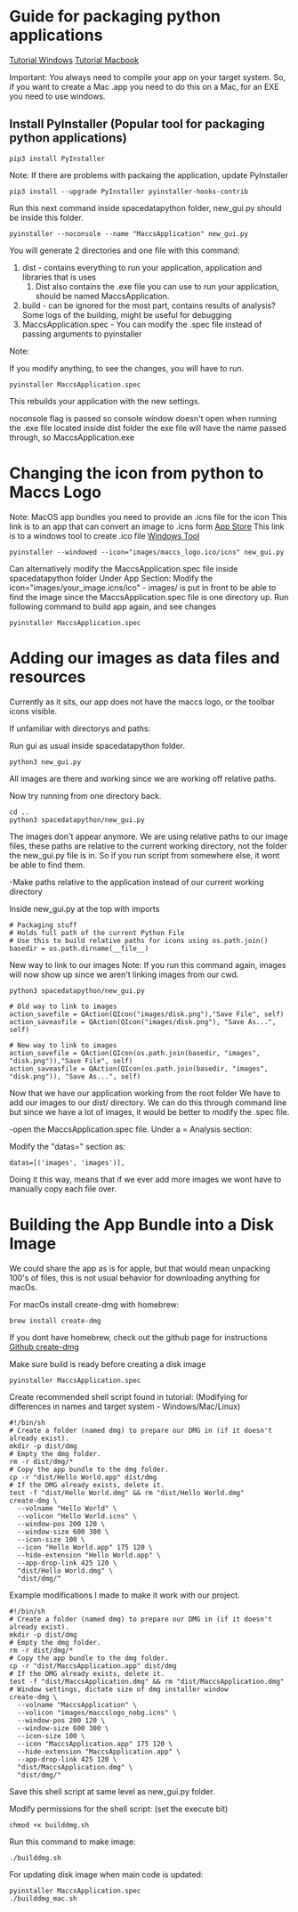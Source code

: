 # Guide for packaging python applications #


[Tutorial Windows](https://www.pythonguis.com/tutorials/packaging-pyside6-applications-windows-pyinstaller-installforge/)
[Tutorial Macbook](https://www.pythonguis.com/tutorials/packaging-pyqt5-applications-pyinstaller-macos-dmg/)

Important: You always need to compile your app on your target system. So, if you want to create a Mac .app
    you need to do this on a Mac, for an EXE you need to use windows.
    
## Install PyInstaller (Popular tool for packaging python applications) ##

```
pip3 install PyInstaller
```

Note: If there are problems with packaing the application, update PyInstaller

```
pip3 install --upgrade PyInstaller pyinstaller-hooks-contrib
```

Run this next command inside spacedatapython folder, new_gui.py should be inside this folder.

```
pyinstaller --noconsole --name "MaccsApplication" new_gui.py
```

You will generate 2 directories and one file with this command: 
1. dist - contains everything to run your application, application and libraries that is uses
    1. Dist also contains the .exe file you can use to run your application, should be named MaccsApplication.
2. build - can be ignored for the most part, contains results of analysis? Some logs of the building, might be useful for debugging
3. MaccsApplication.spec - You can modify the .spec file instead of passing arguments to pyinstaller

Note:

If you modify anything, to see the changes, you will have to run.

```
pyinstaller MaccsApplication.spec
```

This rebuilds your application with the new settings.

noconsole flag is passed so console window doesn't open when running the .exe file located inside dist folder
the exe file will have the name passed through, so MaccsApplication.exe

# Changing the icon from python to Maccs Logo #

Note:
MacOS app bundles you need to provide an .icns file for the icon
This link is to an app that can convert an image to .icns form [App Store](https://apps.apple.com/us/app/image2icon-make-your-own-icons/id992115977)
This link is to a windows tool to create .ico file [Windows Tool](https://portableapps.com/apps/graphics_pictures/icofx_portable)

```
pyinstaller --windowed --icon="images/maccs_logo.ico/icns" new_gui.py
```

Can alternatively modify the MaccsApplication.spec file inside spacedatapython folder
Under App Section: Modify the icon="images/your_image.icns/ico" - images/ is put in front to be
able to find the image since the MaccsApplication.spec file is one directory up.
Run following command to build app again, and see changes

```
pyinstaller MaccsApplication.spec
```

# Adding our images as data files and resources #

Currently as it sits, our app does not have the maccs logo, or the toolbar icons visible.

If unfamiliar with directorys and paths:

Run gui as usual inside spacedatapython folder.

```
python3 new_gui.py
```

All images are there and working since we are working off relative paths.

Now try running from one directory back.

```
cd ..
python3 spacedatapython/new_gui.py
```

The images don't appear anymore. We are using relative paths to our image files,
these paths are relative to the current working directory, not the folder the new_gui.py file is in.
So if you run script from somewhere else, it wont be able to find them.

-Make paths relative to the application instead of our current working directory

Inside new_gui.py at the top with imports 

```
# Packaging stuff
# Holds full path of the current Python File
# Use this to build relative paths for icons using os.path.join()
basedir = os.path.dirname(__file__)
```

New way to link to our images
Note: If you run this command again, images will now show up since we aren't linking images from our cwd.

``` 
python3 spacedatapython/new_gui.py
```

```
# Old way to link to images
action_savefile = QAction(QIcon("images/disk.png"),"Save File", self)
action_saveasfile = QAction(QIcon("images/disk.png"), "Save As...", self)

# New way to link to images
action_savefile = QAction(QIcon(os.path.join(basedir, "images", "disk.png")),"Save File", self)
action_saveasfile = QAction(QIcon(os.path.join(basedir, "images", "disk.png")), "Save As...", self)

```

Now that we have our application working from the root folder
We have to add our images to our dist/ directory. We can do this through command line
but since we have a lot of images, it would be better to modify the .spec file.

-open the MaccsApplication.spec file. Under a = Analysis section:

Modify the "datas=" section as:

```
datas=[('images', 'images')],
```

Doing it this way, means that if we ever add more images we wont have to manually copy each file over.


# Building the App Bundle into a Disk Image #

We could share the app as is for apple, but that would mean unpacking 100's of files,
this is not usual behavior for downloading anything for macOs.

For macOs install create-dmg with homebrew:

```
brew install create-dmg
```

If you dont have homebrew, check out the github page for instructions [Github create-dmg](https://github.com/create-dmg/create-dmg)


Make sure build is ready before creating a disk image

```
pyinstaller MaccsApplication.spec
```

Create recommended shell script found in tutorial: (Modifying for differences in names and target system - Windows/Mac/Linux)

```
#!/bin/sh
# Create a folder (named dmg) to prepare our DMG in (if it doesn't already exist).
mkdir -p dist/dmg
# Empty the dmg folder.
rm -r dist/dmg/*
# Copy the app bundle to the dmg folder.
cp -r "dist/Hello World.app" dist/dmg
# If the DMG already exists, delete it.
test -f "dist/Hello World.dmg" && rm "dist/Hello World.dmg"
create-dmg \
  --volname "Hello World" \
  --volicon "Hello World.icns" \
  --window-pos 200 120 \
  --window-size 600 300 \
  --icon-size 100 \
  --icon "Hello World.app" 175 120 \
  --hide-extension "Hello World.app" \
  --app-drop-link 425 120 \
  "dist/Hello World.dmg" \
  "dist/dmg/"
```

Example modifications I made to make it work with our project.

```
#!/bin/sh
# Create a folder (named dmg) to prepare our DMG in (if it doesn't already exist).
mkdir -p dist/dmg
# Empty the dmg folder.
rm -r dist/dmg/*
# Copy the app bundle to the dmg folder.
cp -r "dist/MaccsApplication.app" dist/dmg
# If the DMG already exists, delete it.
test -f "dist/MaccsApplication.dmg" && rm "dist/MaccsApplication.dmg"
# Window settings, dictate size of dmg installer window
create-dmg \
  --volname "MaccsApplication" \
  --volicon "images/maccslogo_nobg.icns" \
  --window-pos 200 120 \
  --window-size 600 300 \
  --icon-size 100 \
  --icon "MaccsApplication.app" 175 120 \
  --hide-extension "MaccsApplication.app" \
  --app-drop-link 425 120 \
  "dist/MaccsApplication.dmg" \
  "dist/dmg/"
```

Save this shell script at same level as new_gui.py folder.

Modify permissions for the shell script: (set the execute bit)

```
chmod +x builddmg.sh
```

Run this command to make image:

```
./builddmg.sh
```

For updating disk image when main code is updated:

```
pyinstaller MaccsApplication.spec
./builddmg_mac.sh
```
